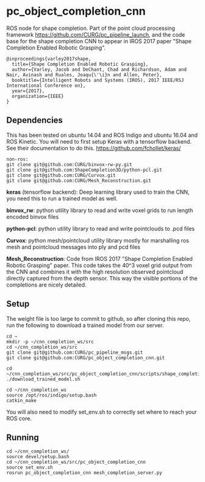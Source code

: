 # pc_object_completion_cnn
ROS node for shape completion. Part of the point cloud processing framework https://github.com/CURG/pc_pipeline_launch, and the code base for the shape completion CNN to appear in IROS 2017 paper "Shape Completion Enabled Robotic Grasping".

```
@inproceedings{varley2017shape,
  title={Shape Completion Enabled Robotic Grasping},
  author={Varley, Jacob and DeChant, Chad and Richardson, Adam and Nair, Avinash and Ruales, Joaqu{\'\i}n and Allen, Peter},
  booktitle={Intelligent Robots and Systems (IROS), 2017 IEEE/RSJ International Conference on},
  year={2017},
  organization={IEEE}
}
```
## Dependencies
This has been tested on ubuntu 14.04 and ROS Indigo and ubuntu 16.04 and ROS Kinetic.  You will need to first setup Keras with a tensorflow backend.  See their documentation to do this. https://github.com/fchollet/keras/
```
non-ros:
git clone git@github.com:CURG/binvox-rw-py.git
git clone git@github.com:ShapeCompletion3D/python-pcl.git
git clone git@github.com:CURG/Curvox.git
git clone git@github.com:CURG/Mesh_Reconstruction.git
```

<b>keras</b> (tensorflow backend): Deep learning library used to train the CNN, you need this to run a trained model as well.

<b>binvox_rw</b>: python utility library to read and write voxel grids to run length encoded binvox files

<b>python-pcl</b>: python utility library to read and write pointclouds to .pcd files

<b>Curvox</b>: python mesh/pointcloud utility library mostly for marshalling ros mesh and pointcloud messages into ply and pcd files

<b>Mesh_Reconstruction</b>: Code from IROS 2017 "Shape Completion Enabled Robotic Grasping" paper. This code takes the 40^3 voxel grid output from the CNN and combines it with the high resolution observed pointcloud directly captured from the depth sensor.  This way the visible portions of the completions are nicely detailed. 

## Setup
The weight file is too large to commit to github, so after cloning this repo, run the following to download a trained model from our server.
```
cd ~
mkdir -p ~/cnn_completion_ws/src
cd ~/cnn_completion_ws/src
git clone git@github.com:CURG/pc_pipeline_msgs.git
git clone git@github.com:CURG/pc_object_completion_cnn.git

cd ~/cnn_completion_ws/src/pc_object_completion_cnn/scripts/shape_completion_server/trained_models
./download_trained_model.sh

cd ~/cnn_completion_ws
source /opt/ros/indigo/setup.bash
catkin_make
```

You will also need to modify set_env.sh to correctly set where to reach your ROS core. 

## Running
```
cd ~/cnn_completion_ws/
source devel/setup.bash
cd ~/cnn_completion_ws/src/pc_object_completion_cnn
source set_env.sh
rosrun pc_object_completion_cnn mesh_completion_server.py
```
